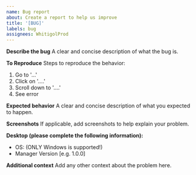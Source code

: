 ```yaml
---
name: Bug report
about: Create a report to help us improve
title: '[BUG]'
labels: bug
assignees: WhitigolProd
---
```


**Describe the bug**
A clear and concise description of what the bug is.

**To Reproduce**
Steps to reproduce the behavior:

1. Go to '...'
2. Click on '....'
3. Scroll down to '....'
4. See error

**Expected behavior**
A clear and concise description of what you expected to happen.

**Screenshots**
If applicable, add screenshots to help explain your problem.

**Desktop (please complete the following information):**

-   OS: (ONLY Windows is supported!)
-   Manager Version [e.g. 1.0.0]

**Additional context**
Add any other context about the problem here.
